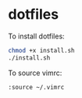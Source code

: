 # dotfiles

To install dotfiles: 

```bash
chmod +x install.sh
./install.sh
```

To source vimrc:

```bash
:source ~/.vimrc
```
